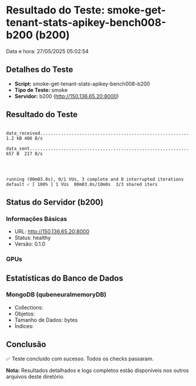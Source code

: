 # Resultado do Teste: smoke-get-tenant-stats-apikey-bench008-b200 (b200)

Data e hora: 27/05/2025 05:02:54

## Detalhes do Teste

* **Script:** smoke-get-tenant-stats-apikey-bench008-b200
* **Tipo de Teste:** smoke
* **Servidor:** b200 (http://150.136.65.20:8000)

## Resultado do Teste

```
    data_received...........................................................: 1.2 kB 406 B/s
    data_sent...............................................................: 657 B  217 B/s




running (00m03.0s), 0/1 VUs, 3 complete and 0 interrupted iterations
default ✓ [ 100% ] 1 VUs  00m03.0s/10m0s  3/3 shared iters
```

## Status do Servidor (b200)

### Informações Básicas
* URL: http://150.136.65.20:8000
* Status: healthy
* Versão: 0.1.0

### GPUs


## Estatísticas do Banco de Dados

### MongoDB (qubeneuralmemoryDB)
* Collections: 
* Objetos: 
* Tamanho de Dados:  bytes
* Índices: 

## Conclusão

✅ Teste concluído com sucesso. Todos os checks passaram.

**Nota:** Resultados detalhados e logs completos estão disponíveis nos outros arquivos deste diretório.
